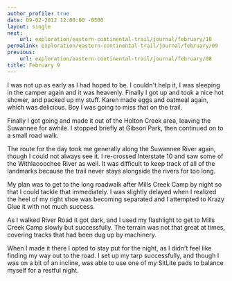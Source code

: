 ```yaml
---
author_profile: true
date: 09-02-2012 12:00:00 -0500
layout: single
next:
    url: exploration/eastern-continental-trail/journal/february/10
permalink: exploration/eastern-continental-trail/journal/february/09
previous:
    url: exploration/eastern-continental-trail/journal/february/08
title: February 9
---
```

I was not up as early as I had hoped to be. I couldn't help it, I was sleeping in the camper again and it was heavenly. Finally I got up and took a nice hot shower, and packed up my stuff. Karen made eggs and oatmeal again, which was delicious. Boy I was going to miss that on the trail.

Finally I got going and made it out of the Holton Creek area, leaving the Suwannee for awhile. I stopped briefly at Gibson Park, then continued on to a small road walk.

The route for the day took me generally along the Suwannee River again, though I could not always see it. I re-crossed Interstate 10 and saw some of the Withlacoochee River as well. It was difficult to keep track of all of the landmarks because the trail never stays alongside the rivers for too long.

My plan was to get to the long roadwalk after Mills Creek Camp by night so that I could tackle that immediately. I was slightly delayed when I realized the heel of my right shoe was becoming separated and I attempted to Krazy Glue it with not much success.

As I walked River Road it got dark, and I used my flashlight to get to Mills Creek Camp slowly but successfully. The terrain was not that great at times, covering tracks that had been dug up by machinery.

When I made it there I opted to stay put for the night, as I didn't feel like finding my way out to the road. I set up my tarp successfully, and though I was on a bit of an incline, was able to use one of my SitLite pads to balance myself for a restful night.